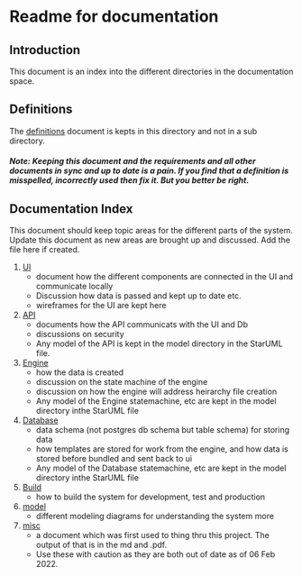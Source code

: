 # Readme for documentation

## Introduction
This document is an index into the different directories in the documentation space.

## Definitions
The [definitions](./definitions.md) document is kepts in this directory and not in a sub directory.  
##### **Note**: Keeping this document and the requirements and all other documents in sync and up to date is a pain. If you find that a definition is misspelled, incorrectly used then fix it.  But you better be right.

## Documentation Index
This document should keep topic areas for the different parts of the system.  Update this document as new areas are brought up and discussed.  Add the file here if created.
1. [UI](./ui/main-ui-document.md)
    * document how the different components are connected in the UI and communicate locally
    * Discussion how data is passed and kept up to date etc.
    * wireframes for the UI are kept here
2. [API](./api/Main-API-documentation.md)
    - documents how the API communicats with the UI and Db
    - discussions on security
    * Any model of the API is kept in the model directory in the StarUML file.
3. [Engine](./engine/Main-Engine-documentation.md)
    - how the data is created
    - discussion on the state machine of the engine
    - discussion on how the engine will address heirarchy file creation
    * Any model of the Engine statemachine, etc are kept in the model directory inthe StarUML file
4. [Database](./database/Main-Database-documentation.md)
    - data schema (not postgres db schema but table schema) for storing data
    - how templates are stored for work from the engine, and how data is stored before bundled and sent back to ui
    * Any model of the Database statemachine, etc are kept in the model directory inthe StarUML file
5. [Build](./build/buildProcess.md) 
    - how to build the system for development, test and production
6. [model](./model/Model-Documentation.md) 
    - different modeling diagrams for understanding the system more
7. [misc](./misc/livingSpec.md) 
    - a document which was first used to thing thru this project. The output of that is in the md and .pdf. 
    - Use these with caution as they are both out of date as of 06 Feb 2022.  